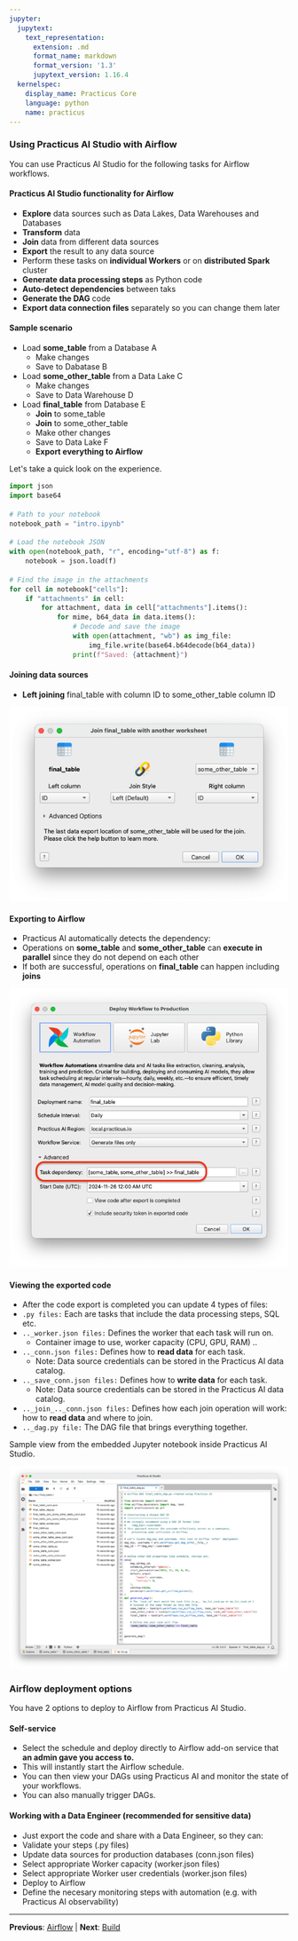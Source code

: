 ```yaml
---
jupyter:
  jupytext:
    text_representation:
      extension: .md
      format_name: markdown
      format_version: '1.3'
      jupytext_version: 1.16.4
  kernelspec:
    display_name: Practicus Core
    language: python
    name: practicus
---
```


<!-- #region -->
### Using Practicus AI Studio with Airflow

You can use Practicus AI Studio for the following tasks for Airflow workflows.

#### Practicus AI Studio functionality for Airflow
- **Explore** data sources such as Data Lakes, Data Warehouses and Databases
- **Transform** data
- **Join** data from different data sources
- **Export** the result to any data source
- Perform these tasks on **individual Workers** or on **distributed Spark** cluster
- **Generate data processing steps** as Python code
- **Auto-detect dependencies** between taks
- **Generate the DAG** code 
- **Export data connection files** separately so you can change them later


#### Sample scenario
- Load **some_table** from a Database A
    - Make changes
    - Save to Dabatase B
- Load **some_other_table** from a Data Lake C
    - Make changes
    - Save to Data Warehouse D
- Load **final_table** from Database E
    - **Join** to some_table
    - **Join** to some_other_table
    - Make other changes
    - Save to Data Lake F
    - **Export everything to Airflow**

Let's take a quick look on the experience.
<!-- #endregion -->

```python
import json
import base64

# Path to your notebook
notebook_path = "intro.ipynb"

# Load the notebook JSON
with open(notebook_path, "r", encoding="utf-8") as f:
    notebook = json.load(f)

# Find the image in the attachments
for cell in notebook["cells"]:
    if "attachments" in cell:
        for attachment, data in cell["attachments"].items():
            for mime, b64_data in data.items():
                # Decode and save the image
                with open(attachment, "wb") as img_file:
                    img_file.write(base64.b64decode(b64_data))
                print(f"Saved: {attachment}")

```

#### Joining data sources

- **Left joining** final_table with column ID to some_other_table column ID

![join.png](img/join.png)


#### Exporting to Airflow

- Practicus AI automatically detects the dependency:
- Operations on **some_table** and **some_other_table** can **execute in parallel** since they do not depend on each other
- If both are successful, operations on **final_table** can happen including **joins**

![airflow](img/airflow.png)


#### Viewing the exported code

- After the code export is completed you can update 4 types of files:
- `.py files:` Each are tasks that include the data processing steps, SQL etc.
- `.._worker.json files:` Defines the worker that each task will run on.
    - Container image to use, worker capacity (CPU, GPU, RAM) ..
- `.._conn.json files:` Defines how to **read data** for each task.
    - Note: Data source credentials can be stored in the Practicus AI data catalog.
- `.._save_conn.json files:` Defines how to **write data** for each task.
    - Note: Data source credentials can be stored in the Practicus AI data catalog.
- `.._join_.._conn.json files:` Defines how each join operation will work: how to **read data** and where to join.
- `.._dag.py file:` The DAG file that brings everything together.

Sample view from the embedded Jupyter notebook inside Practicus AI Studio.

![airflow.png](img/exported.png)


### Airflow deployment options

You have 2 options to deploy to Airflow from Practicus AI Studio.

#### Self-service
- Select the schedule and deploy directly to Airflow add-on service that **an admin gave you access to.**
- This will instantly start the Airflow schedule.
- You can then view your DAGs using Practicus AI and monitor the state of your workflows.
- You can also manually trigger DAGs.

#### Working with a Data Engineer (recommended for sensitive data)
- Just export the code and share with a Data Engineer, so they can:
- Validate your steps (.py files)
- Update data sources for production databases (conn.json files)
- Select appropriate Worker capacity (worker.json files)
- Select appropriate Worker user credentials (worker.json files)
- Deploy to Airflow 
- Define the necesary monitoring steps with automation (e.g. with Practicus AI observability)


---

**Previous**: [Airflow](../airflow/airflow.md) | **Next**: [Build](../../generative-ai/app-building/build.md)
